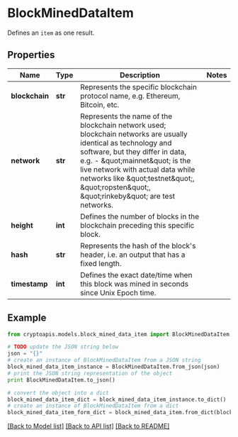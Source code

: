 # BlockMinedDataItem

Defines an `item` as one result.

## Properties
Name | Type | Description | Notes
------------ | ------------- | ------------- | -------------
**blockchain** | **str** | Represents the specific blockchain protocol name, e.g. Ethereum, Bitcoin, etc. | 
**network** | **str** | Represents the name of the blockchain network used; blockchain networks are usually identical as technology and software, but they differ in data, e.g. - \&quot;mainnet\&quot; is the live network with actual data while networks like \&quot;testnet\&quot;, \&quot;ropsten\&quot;, \&quot;rinkeby\&quot; are test networks. | 
**height** | **int** | Defines the number of blocks in the blockchain preceding this specific block. | 
**hash** | **str** | Represents the hash of the block&#39;s header, i.e. an output that has a fixed length. | 
**timestamp** | **int** | Defines the exact date/time when this block was mined in seconds since Unix Epoch time. | 

## Example

```python
from cryptoapis.models.block_mined_data_item import BlockMinedDataItem

# TODO update the JSON string below
json = "{}"
# create an instance of BlockMinedDataItem from a JSON string
block_mined_data_item_instance = BlockMinedDataItem.from_json(json)
# print the JSON string representation of the object
print BlockMinedDataItem.to_json()

# convert the object into a dict
block_mined_data_item_dict = block_mined_data_item_instance.to_dict()
# create an instance of BlockMinedDataItem from a dict
block_mined_data_item_form_dict = block_mined_data_item.from_dict(block_mined_data_item_dict)
```
[[Back to Model list]](../README.md#documentation-for-models) [[Back to API list]](../README.md#documentation-for-api-endpoints) [[Back to README]](../README.md)


